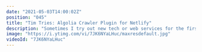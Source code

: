 ```yaml
---
date: "2021-05-03T14:00:02Z"
position: "045"
title: "Tim Tries: Algolia Crawler Plugin for Netlify"
description: "Sometimes I try out new tech or web services for the first time. I give feedback as I go, in real-time. This is the #timtries Series.\n\nIn this episode I try out the Algolia Crawler for #Netlify.\n\nConclusion: you should try this out! I’ll use this on all my Jamstack websites going forward. Wow!\n\nWant to try #Algolia for free yourself? Use my affiliate link: https://utm.io/udjGK\n\nDisclaimer: I'm an Algolia ambassador, for this video my opinions are honest and real time.\n\nFind Algolia here:\nhttps://utm.io/udjGK\nhttps://twitter.com/Algolia\n\nFollow me here:\nWebsite: https://timbenniks.dev/\nTwitter: https://twitter.com/timbenniks\nGithub: https://github.com/timbenniks"
image: "https://i.ytimg.com/vi/7JK6NYaLHuc/maxresdefault.jpg"
videoId: "7JK6NYaLHuc"
---
```


